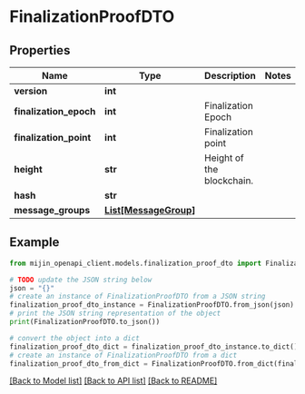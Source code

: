 # FinalizationProofDTO


## Properties

Name | Type | Description | Notes
------------ | ------------- | ------------- | -------------
**version** | **int** |  | 
**finalization_epoch** | **int** | Finalization Epoch | 
**finalization_point** | **int** | Finalization point | 
**height** | **str** | Height of the blockchain. | 
**hash** | **str** |  | 
**message_groups** | [**List[MessageGroup]**](MessageGroup.md) |  | 

## Example

```python
from mijin_openapi_client.models.finalization_proof_dto import FinalizationProofDTO

# TODO update the JSON string below
json = "{}"
# create an instance of FinalizationProofDTO from a JSON string
finalization_proof_dto_instance = FinalizationProofDTO.from_json(json)
# print the JSON string representation of the object
print(FinalizationProofDTO.to_json())

# convert the object into a dict
finalization_proof_dto_dict = finalization_proof_dto_instance.to_dict()
# create an instance of FinalizationProofDTO from a dict
finalization_proof_dto_from_dict = FinalizationProofDTO.from_dict(finalization_proof_dto_dict)
```
[[Back to Model list]](../README.md#documentation-for-models) [[Back to API list]](../README.md#documentation-for-api-endpoints) [[Back to README]](../README.md)


